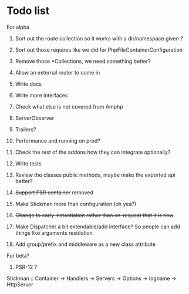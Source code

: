 # Todo list

For alpha

1. Sort out the route collection so it works with a dir/namespace given ?
2. Sort out those requires like we did for PhpFileContainerConfiguration
3. Remove those *Collections, we need something better?

4. Allow an external router to come in
5. Write docs
6. Write more interfaces

7. Check what else is not covered from Amphp
8. ServerObserver
9. Trailers?
10. Performance and running on prod? 
11. Check the rest of the addons how they can integrate optionally?

12. Write tests
13. Review the classes public methods, maybe make the exported api better?

14. ~~Support PSR container~~ removed
15. Make Stickman more than configuration (oh yea?)
16. ~~Change to early instantiation rather than on-request that it is now~~

17. Make Dispatcher a bit extendable/add interface? So people can add things like arguments resolution

18. Add group/prefix and middleware as a new class attribute

For beta?

1. PSR-12 ?



Stickman :: Container -> Handlers -> Servers -> Options -> logname -> HttpServer